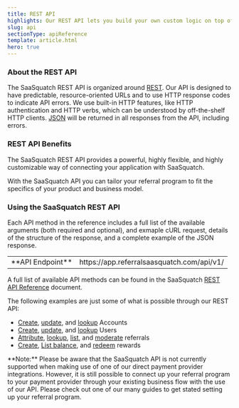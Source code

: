 ```yaml
---
title: REST API
highlights: Our REST API lets you build your own custom logic on top of your referral program. The [API reference](/api/methods) includes details about using all the methods of the SaaSquatch REST API.
slug: api
sectionType: apiReference
template: article.html
hero: true
---
```



### About the REST API

The SaaSquatch REST API is organized around [REST](http://en.wikipedia.org/wiki/Representational_State_Transfer). Our API is designed to have predictable, resource-oriented URLs and to use HTTP response codes to indicate API errors. We use built-in HTTP features, like HTTP authentication and HTTP verbs, which can be understood by off-the-shelf HTTP clients. [JSON](http://www.json.org/) will be returned in all responses from the API, including errors.

### REST API Benefits

The SaaSquatch REST API provides a powerful, highly flexible, and highly customizable way of connecting your application with SaaSquatch. 

With the SaaSquatch API you can tailor your referral program to fit the specifics of your product and business model. 

### Using the SaaSquatch REST API

Each API method in the reference includes a full list of the available arguments (both required and optional), and exmaple cURL request, details of the structure of the response, and a complete example of the JSON response.

<table class="table">
    <tbody>
    <tr>
        <td>**API Endpoint**</td>
        <td class="docs-monospace">https://app.referralsaasquatch.com/api/v1/</td>
    </tr>
    </tbody>
</table>

A full list of available API methods can be found in the SaaSquatch [REST API Reference](/api/methods) document. 

The following examples are just some of what is possible through our REST API:

- [Create](/api/methods/#account_sync), [update](/api/methods/#account_sync), and [lookup](/api/methods/#get_account) Accounts
- [Create](/api/methods/#create_user), [update](/api/methods/#create_user), and [lookup](/api/methods/#get_user) Users
- [Attribute](/api/methods/#account_sync), [lookup](/api/methods/#get_referral), [list](/api/methods/#list_referrals), and [moderate](/api/methods/#moderate_referrals) referrals
- [Create](/api/methods/#create_reward), [List balance](/api/methods/#list_balances), and [redeem](/api/methods/#debit_balance) rewards

<div class="well ">**Note:** Please be aware that the SaaSquatch API is not currently supported when making use of one of our direct payment provider integrations. However, it is still possible to connect up your referral program to your payment provider through your existing business flow with the use of our API. Please check out one of our many guides to get stated setting up your referral program.
</div>
